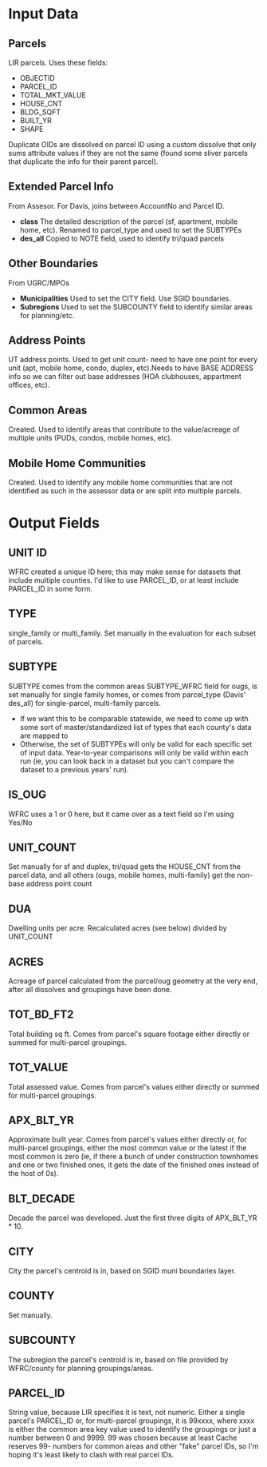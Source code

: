 # Input Data

## Parcels

LIR parcels. Uses these fields:

- OBJECTID
- PARCEL_ID
- TOTAL_MKT_VALUE
- HOUSE_CNT
- BLDG_SQFT
- BUILT_YR
- SHAPE

Duplicate OIDs are dissolved on parcel ID using a custom dissolve that only sums attribute values if they are not the same (found some sliver parcels that duplicate the info for their parent parcel).

## Extended Parcel Info

From Assesor. For Davis, joins between AccountNo and Parcel ID.

- **class**             The detailed description of the parcel (sf, apartment, mobile home, etc). Renamed to parcel_type and used to set the SUBTYPEs
- **des_all**           Copied to NOTE field, used to identify tri/quad parcels

## Other Boundaries

From UGRC/MPOs

- **Municipalities**    Used to set the CITY field. Use SGID boundaries.
- **Subregions**        Used to set the SUBCOUNTY field to identify similar areas for planning/etc.

## Address Points

UT address points. Used to get unit count- need to have one point for every unit (apt, mobile home, condo, duplex, etc).Needs to have BASE ADDRESS info so we can filter out base addresses (HOA clubhouses, appartment offices, etc).

## Common Areas

Created. Used to identify areas that contribute to the value/acreage of multiple units (PUDs, condos, mobile homes, etc).

## Mobile Home Communities

Created. Used to identify any mobile home communities that are not identified as such in the assessor data or are split into multiple parcels.

# Output Fields

## UNIT ID

WFRC created a unique ID here; this may make sense for datasets that include multiple counties. I'd like to use PARCEL_ID, or at least include PARCEL_ID in some form.

## TYPE

single_family or multi_family. Set manually in the evaluation for each subset of parcels.

## SUBTYPE

SUBTYPE comes from the common areas SUBTYPE_WFRC field for ougs, is set manually for single family homes, or comes from parcel_type (Davis' des_all) for single-parcel, multi-family parcels.

- If we want this to be comparable statewide, we need to come up with some sort of master/standardized list of types that each county's data are mapped to
- Otherwise, the set of SUBTYPEs will only be valid for each specific set of input data. Year-to-year comparisons will only be valid within each run (ie, you can look back in a dataset but you can't compare the dataset to a previous years' run).

## IS_OUG

WFRC uses a 1 or 0 here, but it came over as a text field so I'm using Yes/No

## UNIT_COUNT

Set manually for sf and duplex, tri/quad gets the HOUSE_CNT from the parcel data, and all others (ougs, mobile homes, multi-family) get the non-base address point count

## DUA

Dwelling units per acre. Recalculated acres (see below) divided by UNIT_COUNT

## ACRES

Acreage of parcel calculated from the parcel/oug geometry at the very end, after all dissolves and groupings have been done.

## TOT_BD_FT2

Total building sq ft. Comes from parcel's square footage either directly or summed for multi-parcel groupings.

## TOT_VALUE

Total assessed value. Comes from parcel's values either directly or summed for multi-parcel groupings.

## APX_BLT_YR

Approximate built year. Comes from parcel's values either directly or, for multi-parcel groupings, either the most common value or the latest if the most common is zero (ie, if there a bunch of under construction townhomes and one or two finished ones, it gets the date of the finished ones instead of the host of 0s).

## BLT_DECADE

Decade the parcel was developed. Just the first three digits of APX_BLT_YR * 10.

## CITY

City the parcel's centroid is in, based on SGID muni boundaries layer.

## COUNTY

Set manually.

## SUBCOUNTY

The subregion the parcel's centroid is in, based on file provided by WFRC/county for planning groupings/areas.

## PARCEL_ID

String value, because LIR specifies it is text, not numeric. Either a single parcel's PARCEL_ID or, for multi-parcel groupings, it is 99xxxx, where xxxx is either the common area key value used to identify the groupings or just a number between 0 and 9999. 99 was chosen because at least Cache reserves 99- numbers for common areas and other "fake" parcel IDs, so I'm hoping it's least likely to clash with real parcel IDs.
